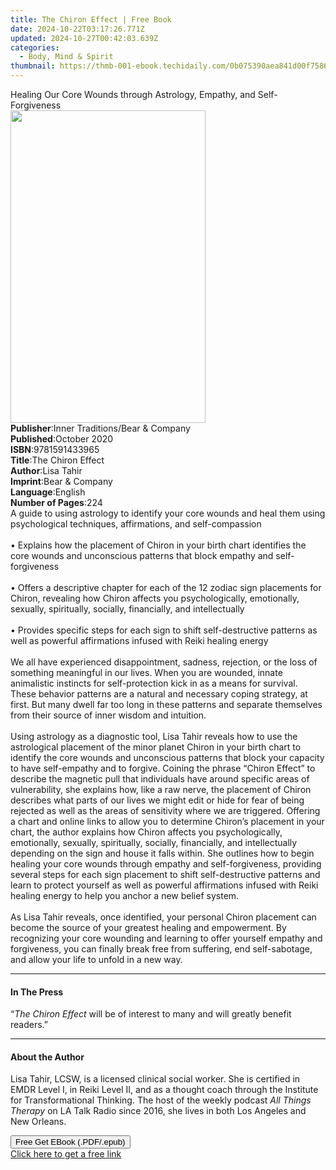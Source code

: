 ```yaml
---
title: The Chiron Effect | Free Book
date: 2024-10-22T03:17:26.771Z
updated: 2024-10-27T00:42:03.639Z
categories:
  - Body, Mind & Spirit
thumbnail: https://thmb-001-ebook.techidaily.com/0b075390aea841d00f75862ef792f59d3407ee2bb916e4bf134dfd6e759fca2d.jpg
---
```

<main id="book-container">
  <div class="flex flex-col">
    <div class="book-brief flex-1 py-6 px-4 sm:p-6 md:py-10 md:px-8">
      <!-- brief-->
      <div class="book-brief-main">
        Healing Our Core Wounds through Astrology, Empathy, and Self-Forgiveness
      </div>
    </div>
    <div
      class="book-meta-info flex-1 grid gap-4 col-start-1 col-end-3 row-start-1 sm:mb-6 sm:grid-cols-4 lg:gap-6 lg:col-start-2 lg:row-end-6 lg:row-span-6 lg:mb-0"
    >
      <div
        class="book-meta-info-left place-content-center mt-4 p-4 text-sm leading-6 col-start-2 col-span-2 dark:text-slate-400"
      >
        <img
          class="w-full h-500 object-cover rounded-lg sm:h-255 sm:col-span-2 lg:col-span-full"
          src="https://img-001-ebook.techidaily.com/246b31944504a870ed964f6a0d4993c8bc0745e70ae39e1ff1745f4790a769d7.jpg"
          alt=""
          width="312"
          height="500"
        />
      </div>
      <div
        class="book-meta-info-right mt-2 col-start-1 row-start-2 col-span-3 self-center"
      >
        <!-- meta data  -->
        <div class="flex flex-col px-4 md:px-8">
          <div class="flex-1">
            <strong>Publisher</strong>:<span class="px-2"
              >Inner Traditions/Bear &amp; Company</span
            >
          </div>
          <div class="flex-1">
            <strong>Published</strong>:<span class="px-2">October 2020</span>
          </div>
          <div class="flex-1">
            <strong>ISBN</strong>:<span class="px-2">9781591433965</span>
          </div>
          <div class="flex-1">
            <strong>Title</strong>:<span class="px-2">The Chiron Effect</span>
          </div>
          <div class="flex-1">
            <strong>Author</strong>:<span class="px-2">Lisa Tahir</span>
          </div>
          <div class="flex-1">
            <strong>Imprint</strong>:<span class="px-2"
              >Bear &amp; Company</span
            >
          </div>
          <div class="flex-1">
            <strong>Language</strong>:<span class="px-2">English</span>
          </div>
          <div class="flex-1">
            <strong>Number of Pages</strong>:<span class="px-2">224</span>
          </div>
        </div>
      </div>
    </div>
    <div class="book-description flex-1 py-6 px-4 sm:p-6 md:py-10 md:px-8">
      <div class="book-description-main">
        <div accordion-content="" id="description">
          A guide to using astrology to identify your core wounds and heal them
          using psychological techniques, affirmations, and self-compassion
          <br /><br />• Explains how the placement of Chiron in your birth chart
          identifies the core wounds and unconscious patterns that block empathy
          and self-forgiveness <br /><br />• Offers a descriptive chapter for
          each of the 12 zodiac sign placements for Chiron, revealing how Chiron
          affects you psychologically, emotionally, sexually, spiritually,
          socially, financially, and intellectually <br /><br />• Provides
          specific steps for each sign to shift self-destructive patterns as
          well as powerful affirmations infused with Reiki healing energy
          <br /><br />We all have experienced disappointment, sadness,
          rejection, or the loss of something meaningful in our lives. When you
          are wounded, innate animalistic instincts for self-protection kick in
          as a means for survival. These behavior patterns are a natural and
          necessary coping strategy, at first. But many dwell far too long in
          these patterns and separate themselves from their source of inner
          wisdom and intuition. <br /><br />Using astrology as a diagnostic
          tool, Lisa Tahir reveals how to use the astrological placement of the
          minor planet Chiron in your birth chart to identify the core wounds
          and unconscious patterns that block your capacity to have self-empathy
          and to forgive. Coining the phrase “Chiron Effect” to describe the
          magnetic pull that individuals have around specific areas of
          vulnerability, she explains how, like a raw nerve, the placement of
          Chiron describes what parts of our lives we might edit or hide for
          fear of being rejected as well as the areas of sensitivity where we
          are triggered. Offering a chart and online links to allow you to
          determine Chiron’s placement in your chart, the author explains how
          Chiron affects you psychologically, emotionally, sexually,
          spiritually, socially, financially, and intellectually depending on
          the sign and house it falls within. She outlines how to begin healing
          your core wounds through empathy and self-forgiveness, providing
          several steps for each sign placement to shift self-destructive
          patterns and learn to protect yourself as well as powerful
          affirmations infused with Reiki healing energy to help you anchor a
          new belief system. <br /><br />As Lisa Tahir reveals, once identified,
          your personal Chiron placement can become the source of your greatest
          healing and empowerment. By recognizing your core wounding and
          learning to offer yourself empathy and forgiveness, you can finally
          break free from suffering, end self-sabotage, and allow your life to
          unfold in a new way.
        </div>
        <div class="accordion-fader"></div>
      </div>
    </div>
    <div class="book-excerpts flex-1 py-6 px-4 sm:p-6 md:py-10 md:px-8">
      <!-- excerpts-->
      <div class="book-excerpts-main">
        <hr />
        <h4 class="placeholder placeholder-heading">
          <span>In The Press</span>
        </h4>
        <p>
          “<i>The Chiron Effect</i> will be of interest to many and will greatly
          benefit readers.”
        </p>
      </div>
    </div>
    <div class="book-about-author flex-1 py-6 px-4 sm:p-6 md:py-10 md:px-8">
      <!-- about author-->
      <div class="book-main-author-main">
        <hr />
        <h4 class="placeholder placeholder-heading">
          <span>About the Author</span>
        </h4>
        <p>
          Lisa Tahir, LCSW, is a licensed clinical social worker. She is
          certified in EMDR Level I, in Reiki Level II, and as a thought coach
          through the Institute for Transformational Thinking. The host of the
          weekly podcast <i>All Things Therapy</i> on LA Talk Radio since 2016,
          she lives in both Los Angeles and New Orleans.
        </p>
      </div>
    </div>
    <div class="book-free-get flex-1 py-6 px-4 sm:p-6 md:py-10 md:px-8">
      <button
        id="btn-free-get"
        class="bg-blue-500 hover:bg-blue-700 text-white font-bold py-2 px-4 rounded"
      >
        Free Get EBook (.PDF/.epub)
      </button>
      <div id="countdown-display" class="px-2 text-lg mt-2"></div>
      <a
        id="free-link"
        class="hidden bg-blue-500 hover:bg-blue-700 text-white font-bold py-2 px-4 rounded"
        href="https://www.ebooks.com/en-us/book/209961607/the-chiron-effect/lisa-tahir/"
        target="_blank"
        >Click here to get a free link</a
      >
    </div>
    <script>
      let countdownTime = 0;
      let countdownInterval = null;
      document
        .getElementById('btn-free-get')
        .addEventListener('click', startCountdown);
      function startCountdown() {
        countdownTime = new Date().getTime() + 60000 * 3;
        countdownInterval = setInterval(updateCountdown, 1000);
        document.getElementById('btn-free-get').disabled = true;
        document
          .getElementById('btn-free-get')
          .classList.add('bg-gray-500', 'cursor-not-allowed');
      }
      function updateCountdown() {
        let currentTime = new Date().getTime();
        let timeLeft = countdownTime - currentTime;
        let secondsLeft = Math.floor(timeLeft / 1000);
        document.getElementById('countdown-display').innerHTML =
          `Remaining time: ${secondsLeft} seconds.`;
        if (secondsLeft <= 0) {
          clearInterval(countdownInterval);
          document.getElementById('btn-free-get').classList.add('hidden');
          document.getElementById('free-link').classList.remove('hidden');
          document.getElementById('countdown-display').innerHTML = '';
        }
      }
    </script>
  </div>
</main>

<ins class="adsbygoogle"
      style="display:block"
      data-ad-client="ca-pub-7571918770474297"
      data-ad-slot="8358498916"
      data-ad-format="auto"
      data-full-width-responsive="true"></ins>
    